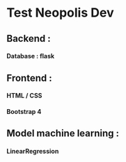 # Test Neopolis Dev 
## Backend : 
#### Database : flask

## Frontend :
#### HTML / CSS
#### Bootstrap 4

## Model machine learning :
#### LinearRegression
